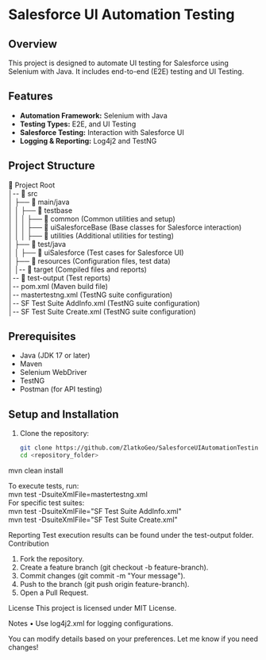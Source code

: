 # Salesforce UI Automation Testing  

## Overview  
This project is designed to automate UI testing for Salesforce using Selenium with Java. It includes end-to-end (E2E) testing and UI Testing.  

## Features  
- **Automation Framework:** Selenium with Java  
- **Testing Types:** E2E, and UI Testing  
- **Salesforce Testing:** Interaction with Salesforce UI  
- **Logging & Reporting:** Log4j2 and TestNG  

## Project Structure  
📂 Project Root<br>
│-- 📂 src<br>
│ ├── 📂 main/java<br>
│ │ ├── 📂 testbase<br>
│ │ │ ├── 📂 common (Common utilities and setup)<br>
│ │ │ ├── 📂 uiSalesforceBase (Base classes for Salesforce interaction)<br>
│ │ │ ├── 📂 utilities (Additional utilities for testing)<br>
│ ├── 📂 test/java<br>
│ │ ├── 📂 uiSalesforce (Test cases for Salesforce UI)<br>
│ ├── 📂 resources (Configuration files, test data)<br>
│
│-- 📂 target (Compiled files and reports)<br>
│-- 📂 test-output (Test reports)<br>
│-- pom.xml (Maven build file)<br>
│-- mastertestng.xml (TestNG suite configuration)<br>
│-- SF Test Suite AddInfo.xml (TestNG suite configuration)<br>
│-- SF Test Suite Create.xml (TestNG suite configuration)<br>


## Prerequisites  
- Java (JDK 17 or later)  
- Maven  
- Selenium WebDriver  
- TestNG  
- Postman (for API testing)  

## Setup and Installation  
1. Clone the repository:  
   ```sh
   git clone https://github.com/ZlatkoGeo/SalesforceUIAutomationTesting.git
   cd <repository_folder>

mvn clean install

To execute tests, run:<br>
mvn test -DsuiteXmlFile=mastertestng.xml<br>
For specific test suites:<br>
mvn test -DsuiteXmlFile="SF Test Suite AddInfo.xml"<br>
mvn test -DsuiteXmlFile="SF Test Suite Create.xml"<br>

Reporting
Test execution results can be found under the test-output folder.
Contribution
1.	Fork the repository.
2.	Create a feature branch (git checkout -b feature-branch).
3.	Commit changes (git commit -m "Your message").
4.	Push to the branch (git push origin feature-branch).
5.	Open a Pull Request.

License
This project is licensed under MIT License.

Notes
•	Use log4j2.xml for logging configurations.

You can modify details based on your preferences. Let me know if you need changes! 
